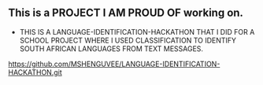 ## This is a PROJECT I AM PROUD OF working on.

- THIS IS A LANGUAGE-IDENTIFICATION-HACKATHON THAT I DID FOR A SCHOOL PROJECT WHERE I USED CLASSIFICATION TO IDENTIFY SOUTH AFRICAN LANGUAGES FROM TEXT MESSAGES.

https://github.com/MSHENGUVEE/LANGUAGE-IDENTIFICATION-HACKATHON.git
